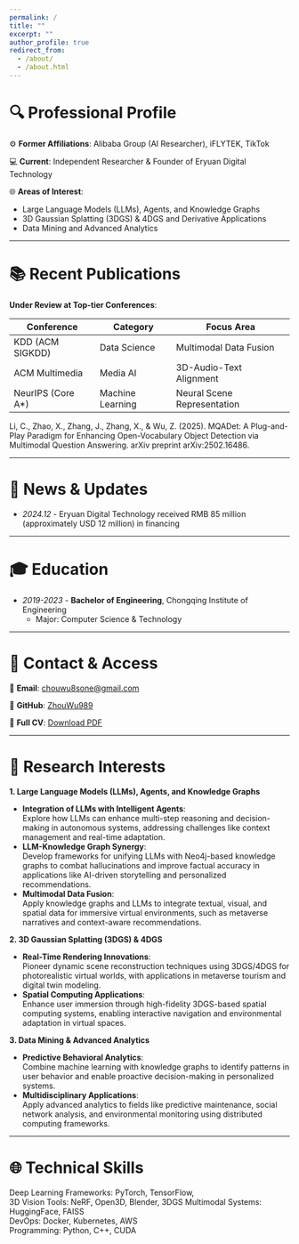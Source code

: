 ```yaml
---
permalink: /
title: ""
excerpt: ""
author_profile: true
redirect_from: 
  - /about/
  - /about.html
---
```


# 🔍 Professional Profile  
⚙️ **Former Affiliations**: Alibaba Group (AI Researcher), iFLYTEK, TikTok

💻 **Current**: Independent Researcher & Founder of Eryuan Digital Technology

🌐 **Areas of Interest**:  
- Large Language Models (LLMs), Agents, and Knowledge Graphs
- 3D Gaussian Splatting (3DGS) & 4DGS and Derivative Applications
- Data Mining and Advanced Analytics

---


# 📚 Recent Publications  
**Under Review at Top-tier Conferences**:  

| Conference        | Category         | Focus Area                  |
| ----------------- | ---------------- | --------------------------- |
| KDD (ACM SIGKDD)  | Data Science     | Multimodal Data Fusion      |
| ACM Multimedia    | Media AI         | 3D-Audio-Text Alignment     |
| NeurIPS (Core A*) | Machine Learning | Neural Scene Representation |

Li, C., Zhao, X., Zhang, J., Zhang, X., & Wu, Z. (2025). MQADet: A Plug-and-Play Paradigm for Enhancing Open-Vocabulary Object Detection via Multimodal Question Answering. arXiv preprint arXiv:2502.16486.

---


# 🚀 News & Updates  
- *2024.12* - Eryuan Digital Technology received RMB 85 million (approximately USD 12 million) in financing

---


# 🎓 Education  
- *2019-2023* - **Bachelor of Engineering**, Chongqing Institute of Engineering   
  - Major: Computer Science & Technology  

---


# 🔗 Contact & Access  
📧 **Email**: chouwu8sone@gmail.com  

🔗 **GitHub**: [ZhouWu989](https://github.com/ZhouWu989)

📄 **Full CV**: [Download PDF](../assets/ZhouWu-CV.pdf)   

---


# 🔬 **Research Interests**  
**1. Large Language Models (LLMs), Agents, and Knowledge Graphs**  
- **Integration of LLMs with Intelligent Agents**:  
  Explore how LLMs can enhance multi-step reasoning and decision-making in autonomous systems, addressing challenges like context management and real-time adaptation.  
- **LLM-Knowledge Graph Synergy**:  
  Develop frameworks for unifying LLMs with Neo4j-based knowledge graphs to combat hallucinations and improve factual accuracy in applications like AI-driven storytelling and personalized recommendations.  
- **Multimodal Data Fusion**:  
  Apply knowledge graphs and LLMs to integrate textual, visual, and spatial data for immersive virtual environments, such as metaverse narratives and context-aware recommendations.  

**2. 3D Gaussian Splatting (3DGS) & 4DGS**  
- **Real-Time Rendering Innovations**:  
  Pioneer dynamic scene reconstruction techniques using 3DGS/4DGS for photorealistic virtual worlds, with applications in metaverse tourism and digital twin modeling.  
- **Spatial Computing Applications**:  
  Enhance user immersion through high-fidelity 3DGS-based spatial computing systems, enabling interactive navigation and environmental adaptation in virtual spaces.  

**3. Data Mining & Advanced Analytics**  
- **Predictive Behavioral Analytics**:  
  Combine machine learning with knowledge graphs to identify patterns in user behavior and enable proactive decision-making in personalized systems.  
- **Multidisciplinary Applications**:  
  Apply advanced analytics to fields like predictive maintenance, social network analysis, and environmental monitoring using distributed computing frameworks.  

---


# 🌐 Technical Skills  
Deep Learning Frameworks: PyTorch, TensorFlow,  
3D Vision Tools: NeRF, Open3D, Blender, 3DGS
Multimodal Systems: HuggingFace, FAISS  
DevOps: Docker, Kubernetes, AWS  
Programming: Python, C++, CUDA  
